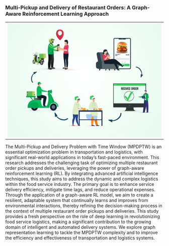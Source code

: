 ### <a name="multi pickup and delivery"></a>Multi-Pickup and Delivery of Restaurant Orders: A Graph-Aware Reinforcement Learning Approach

<table class="wide">
<tr>
  <td class="figure">	
    <img src="../publpics/food_delivery_system.jpg" alt="" title="food_delivery_system"/>
  </td>
</tr>
</table>

The Multi-Pickup and Delivery Problem with Time
Window (MPDPTW) is an essential optimization
problem in transportation and logistics, with
significant real-world applications in today’s fast-paced
environment. This research addresses the challenging
task of optimizing multiple restaurant order pickups
and deliveries, leveraging the power of graph-aware
reinforcement learning (RL). By integrating advanced
artificial intelligence techniques, this study aims to
address the dynamic and complex logistics within the
food service industry. The primary goal is to enhance
service delivery efficiency, mitigate time lags, and
reduce operational expenses. Through the application
of a graph-aware RL model, we aim to create a
resilient, adaptable system that continually learns and
improves from environmental interactions, thereby
refining the decision-making process in the context
of multiple restaurant order pickups and deliveries.
This study provides a fresh perspective on the role of
deep learning in revolutionizing food service logistics,
making a significant contribution to the growing
domain of intelligent and automated delivery systems.
We explore graph representation learning to tackle the
MPDPTW complexity and to improve the efficiency and
effectiveness of transportation and logistics systems.